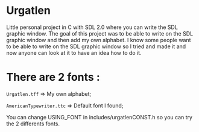 # Urgatlen

 Little personal project in C with SDL 2.0 where you can write the SDL graphic window.
 The goal of this project was to be able to write on the SDL graphic window and then add my own alphabet.
 I know some people want to be able to write on the SDL graphic window so I tried and made it and now anyone can look at it
 to have an idea how to do it.
 
 # There are 2 fonts :
 
` Urgatlen.tff `           => My own alphabet;
 
` AmericanTypewriter.ttc ` => Default font I found;
 
 You can change USING_FONT in includes/urgatlenCONST.h so you can try the 2 differents fonts.
 
